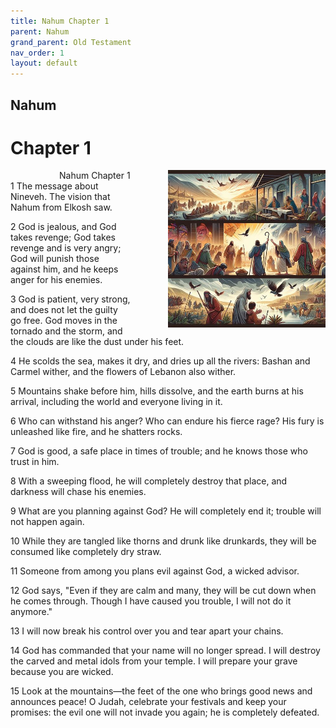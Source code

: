 ```yaml
---
title: Nahum Chapter 1
parent: Nahum
grand_parent: Old Testament
nav_order: 1
layout: default
---
```


## Nahum

# Chapter 1

<div style="clear: both; text-align: right;">
    <div style="max-width: 50%; height: auto; float: right; margin: 0 0 10px 10px; padding-left: 10%;">
        <img src="/assets/Image/Nahum/500/1.jpg" alt="Nahum Chapter 1" class="chapter-image">
    </div>
    <figcaption style="font-size: 14px; text-align: right;">Nahum Chapter 1</figcaption>
</div>
1 The message about Nineveh. The vision that Nahum from Elkosh saw.

2 God is jealous, and God takes revenge; God takes revenge and is very angry; God will punish those against him, and he keeps anger for his enemies.

3 God is patient, very strong, and does not let the guilty go free. God moves in the tornado and the storm, and the clouds are like the dust under his feet.

4 He scolds the sea, makes it dry, and dries up all the rivers: Bashan and Carmel wither, and the flowers of Lebanon also wither.

5 Mountains shake before him, hills dissolve, and the earth burns at his arrival, including the world and everyone living in it.

6 Who can withstand his anger? Who can endure his fierce rage? His fury is unleashed like fire, and he shatters rocks.

7 God is good, a safe place in times of trouble; and he knows those who trust in him.

8 With a sweeping flood, he will completely destroy that place, and darkness will chase his enemies.

9 What are you planning against God? He will completely end it; trouble will not happen again.

10 While they are tangled like thorns and drunk like drunkards, they will be consumed like completely dry straw.

11 Someone from among you plans evil against God, a wicked advisor.

12 God says, "Even if they are calm and many, they will be cut down when he comes through. Though I have caused you trouble, I will not do it anymore."

13 I will now break his control over you and tear apart your chains.

14 God has commanded that your name will no longer spread. I will destroy the carved and metal idols from your temple. I will prepare your grave because you are wicked.

15 Look at the mountains—the feet of the one who brings good news and announces peace! O Judah, celebrate your festivals and keep your promises: the evil one will not invade you again; he is completely defeated.


